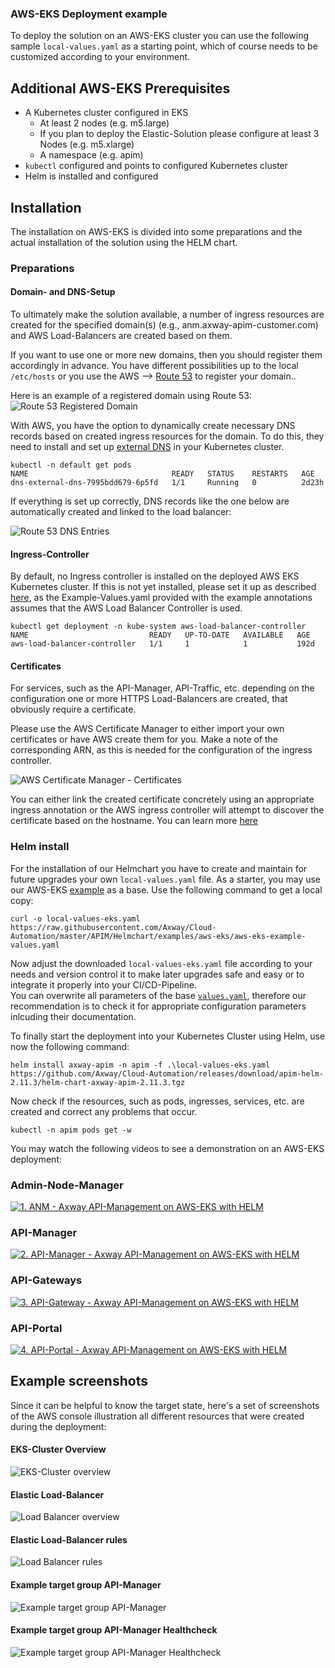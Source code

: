 ### AWS-EKS Deployment example

To deploy the solution on an AWS-EKS cluster you can use the following sample `local-values.yaml` as a starting point, which of course needs to be customized according to your environment.  

## Additional AWS-EKS Prerequisites

- A Kubernetes cluster configured in EKS
  - At least 2 nodes (e.g. m5.large)
  - If you plan to deploy the Elastic-Solution please configure at least 3 Nodes (e.g. m5.xlarge)
  - A namespace (e.g. apim) 
- `kubectl` configured and points to configured Kubernetes cluster
- Helm is installed and configured

## Installation

The installation on AWS-EKS is divided into some preparations and the actual installation of the solution using the HELM chart.

### Preparations

#### Domain- and DNS-Setup

To ultimately make the solution available, a number of ingress resources are created for the specified domain(s) (e.g., anm.axway-apim-customer.com) and AWS Load-Balancers are created based on them.  

If you want to use one or more new domains, then you should register them accordingly in advance. 
You have different possibilities up to the local `/etc/hosts` or you use the AWS --> [Route 53](https://console.aws.amazon.com/route53/v2/home#Home) to register your domain.. 

Here is an example of a registered domain using Route 53:  
![Route 53 Registered Domain](imgs/route-53-registered-domains.png)  

With AWS, you have the option to dynamically create necessary DNS records based on created ingress resources for the domain. To do this, they need to install and set up [external DNS](https://kubernetes-sigs.github.io/aws-load-balancer-controller/v2.3/guide/integrations/external_dns/) in your Kubernetes cluster. 

```
kubectl -n default get pods 
NAME                                READY   STATUS    RESTARTS   AGE
dns-external-dns-7995bdd679-6p5fd   1/1     Running   0          2d23h
```

If everything is set up correctly, DNS records like the one below are automatically created and linked to the load balancer:  

![Route 53 DNS Entries](imgs/route-53-dns-entries.png)  

#### Ingress-Controller

By default, no Ingress controller is installed on the deployed AWS EKS Kubernetes cluster. 
If this is not yet installed, please set it up as described [here](https://docs.aws.amazon.com/eks/latest/userguide/aws-load-balancer-controller.html), as the Example-Values.yaml provided with the example annotations assumes that the AWS Load Balancer Controller is used.

```
kubectl get deployment -n kube-system aws-load-balancer-controller
NAME                           READY   UP-TO-DATE   AVAILABLE   AGE 
aws-load-balancer-controller   1/1     1            1           192d
```

#### Certificates

For services, such as the API-Manager, API-Traffic, etc. depending on the configuration one or more HTTPS Load-Balancers are created, that obviously require a certificate. 

Please use the AWS Certificate Manager to either import your own certificates or have AWS create them for you. Make a note of the corresponding ARN, as this is needed for the configuration of the ingress controller.

![AWS Certificate Manager - Certificates](imgs/aws-certificate-manager-certificates.png)  

You can either link the created certificate concretely using an appropriate ingress annotation or the AWS ingress controller will attempt to discover the certificate based on the hostname. You can learn more [here](https://kubernetes-sigs.github.io/aws-load-balancer-controller/v2.3/guide/ingress/annotations/#certificate-arn)


### Helm install

For the installation of our Helmchart you have to create and maintain for future upgrades your own `local-values.yaml` file. As a starter, you may use our AWS-EKS [example](aws-eks-example-values.yaml) as a base. Use the following command to get a local copy:  

```
curl -o local-values-eks.yaml https://raw.githubusercontent.com/Axway/Cloud-Automation/master/APIM/Helmchart/examples/aws-eks/aws-eks-example-values.yaml
```

Now adjust the downloaded `local-values-eks.yaml` file according to your needs and version control it to make later upgrades safe and easy or to integrate it properly into your CI/CD-Pipeline.  
You can overwrite all parameters of the base [`values.yaml`](../../values.yaml), therefore our recommendation is to check it for appropriate configuration parameters inlcuding their documentation.

To finally start the deployment into your Kubernetes Cluster using Helm, use now the following command:
```
helm install axway-apim -n apim -f .\local-values-eks.yaml https://github.com/Axway/Cloud-Automation/releases/download/apim-helm-2.11.3/helm-chart-axway-apim-2.11.3.tgz
```

Now check if the resources, such as pods, ingresses, services, etc. are created and correct any problems that occur.
```
kubectl -n apim pods get -w
```

You may watch the following videos to see a demonstration on an AWS-EKS deployment:  
### Admin-Node-Manager

[![1. ANM - Axway API-Management on AWS-EKS with HELM](https://img.youtube.com/vi/nOqs06JsrDo/0.jpg)](https://youtu.be/nOqs06JsrDo)  

### API-Manager

[![2. API-Manager - Axway API-Management on AWS-EKS with HELM](https://img.youtube.com/vi/xey4wR76CvU/0.jpg)](https://youtu.be/xey4wR76CvU)  

### API-Gateways
[![3. API-Gateway - Axway API-Management on AWS-EKS with HELM](https://img.youtube.com/vi/UOo-A5vQPSg/0.jpg)](https://youtu.be/UOo-A5vQPSg)  

### API-Portal
[![4. API-Portal - Axway API-Management on AWS-EKS with HELM](https://img.youtube.com/vi/-RHBkLMNRnc/0.jpg)](https://youtu.be/-RHBkLMNRnc)  

## Example screenshots

Since it can be helpful to know the target state, here's a set of screenshots of the AWS console illustration all different resources that were created during the deployment:  

#### EKS-Cluster Overview

![EKS-Cluster overview](imgs/aws-eks-cluster-overview.png)  

#### Elastic Load-Balancer

![Load Balancer overview](imgs/aws-load-balancer-overview.png)  

#### Elastic Load-Balancer rules

![Load Balancer rules](imgs/aws-load-balancer-rules.png)  

#### Example target group API-Manager

![Example target group API-Manager](imgs/aws-target-group-apimgr.png)  

#### Example target group API-Manager Healthcheck

![Example target group API-Manager Healthcheck](imgs/aws-target-group-apimgr-healthcheck.png)  
